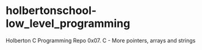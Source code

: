 # holbertonschool-low_level_programming
Holberton C Programming Repo
0x07. C - More pointers, arrays and strings
